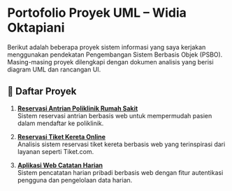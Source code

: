 # Portofolio Proyek UML – Widia Oktapiani

Berikut adalah beberapa proyek sistem informasi yang saya kerjakan menggunakan pendekatan Pengembangan Sistem Berbasis Objek (PSBO).  
Masing-masing proyek dilengkapi dengan dokumen analisis yang berisi diagram UML dan rancangan UI.

## 📁 Daftar Proyek

1. **[Reservasi Antrian Poliklinik Rumah Sakit](./proyek-reservasi-rs/)**  
   Sistem reservasi antrian berbasis web untuk mempermudah pasien dalam mendaftar ke poliklinik.

2. **[Reservasi Tiket Kereta Online](./proyek-reservasi-tiket/)**  
   Analisis sistem reservasi tiket kereta berbasis web yang terinspirasi dari layanan seperti Tiket.com.

3. **[Aplikasi Web Catatan Harian](./proyek-web-catatan-harian/)**  
   Sistem pencatatan harian pribadi berbasis web dengan fitur autentikasi pengguna dan pengelolaan data harian.
